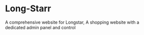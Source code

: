 # Long-Starr
A comprehensive website for Longstar, A shopping website with a dedicated admin panel and control
